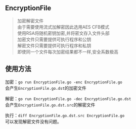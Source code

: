 ## EncryptionFile
> 加密解密文件  
> 由于需要使用流式加解密因此选用AES CFB模式  
> 使用RSA将随机密钥加密,并将密文存入文件头部  
> 加密文件只需要提供可执行程序和公钥  
> 解密文件只需要提供可执行程序和私钥  
> 即使同一个文件每次加密结果都不一样,安全系数极高  

## 使用方法
加密：`go run EncryptionFile.go -enc EncryptionFile.go`  
会产生`EncryptionFile.go.dst`的加密文件  

解密：`go run EncryptionFile.go -dec EncryptionFile.go.dst`  
会产生`EncryptionFile.go.dst.src`的解密文件  

执行：`diff EncryptionFile.go.dst.src EncryptionFile.go`  
可以发现解密文件没有问题。
